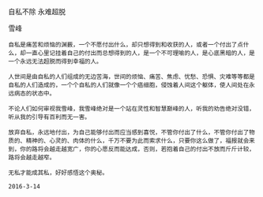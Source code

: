 自私不除 永难超脱

雪峰


    自私是痛苦和烦恼的渊薮，一个不愿付出什么，却只想得到和收获的人，或者一个付出了点什么，却一直心里记挂着自己的付出而总想得到的人，是一个不可理喻的人，是心底黑暗的人，是一个永远无法超脱而得到幸福的人。

    人世间是由自私的人们组成的无边苦海，世间的烦恼、痛苦、焦虑、忧愁、恐惧、灾难等等都是自私的人们造成的，一个个自私的人们就像一个个癌细胞，侵蚀着人间这个躯体，使人间处在永远病态的状态中。

    不论人们如何审视我雪峰，我雪峰绝对是一个站在灵性和智慧巅峰的人，听我的劝告绝对没错，听从我的引导有百利而无一害。

    放弃自私，永远地付出，为自己能够付出而应当感到喜悦，不管你付出了什么，不管你付出了物质的、精神的、心灵的、肉体的什么，千万不要为此而索求什么，只要你这么做了，福报就会来到，你的路将会越走越宽广，你的心愿反而能达成，否则，若抱着自己的付出不放而斤斤计较，路将会越走越窄。

    无私才能成其私，好好感悟这个奥秘。

    2016-3-14



